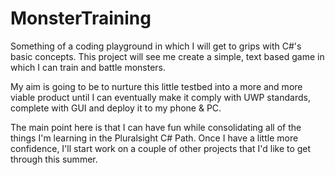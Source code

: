 # MonsterTraining
Something of a coding playground in which I will get to grips with C#'s basic concepts. This project will see me create a simple, text based game in which I can train and battle monsters. 

My aim is going to be to nurture this little testbed into a more and more viable product until I can eventually make it comply with UWP standards, complete with GUI and deploy it to my phone & PC.

The main point here is that I can have fun while consolidating all of the things I'm learning in the Pluralsight C# Path.  Once I have a little more confidence, I'll start work on a couple of other projects that I'd like to get through this summer. 
